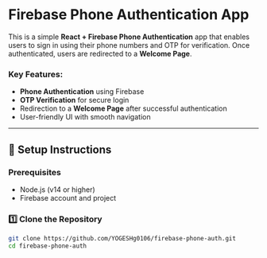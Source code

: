 # Firebase Phone Authentication App

This is a simple **React + Firebase Phone Authentication** app that enables users to sign in using their phone numbers and OTP for verification. Once authenticated, users are redirected to a **Welcome Page**.

### Key Features:
- **Phone Authentication** using Firebase
- **OTP Verification** for secure login
- Redirection to a **Welcome Page** after successful authentication
- User-friendly UI with smooth navigation

---

## 🚀 Setup Instructions

### Prerequisites
- Node.js (v14 or higher)
- Firebase account and project

### 1️⃣ Clone the Repository
```sh
git clone https://github.com/YOGESHg0106/firebase-phone-auth.git
cd firebase-phone-auth
